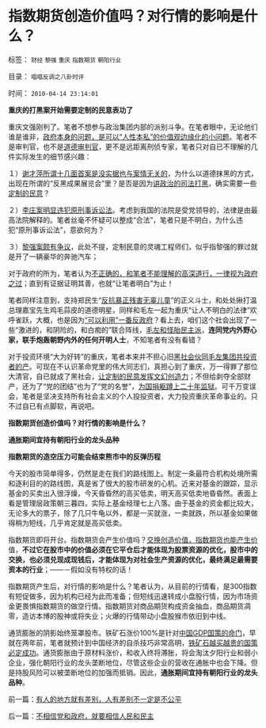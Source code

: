 # 指数期货创造价值吗？对行情的影响是什么？

标签： `财经` `黎强` `重庆` `指数期货` `朝阳行业` 

目录： `唱唱反调之八卦时评`

时间： `2010-04-14 23:14:01`

**重庆的打黑案开始需要定制的民意表功了**



重庆文强刚判了。笔者不想参与政治集团内部的派别斗争。在笔者眼中，无论他们谁是谁非，[政府本身的问题，是可以“人性本私”的价值观边缘化的小问题](../../../2010/2/26/中国的民主只不过就是从自已做起，从现在做起.md)。笔者不是审判官，也不是[道德审判官](http://darthvad.blog.sohu.com/133552226.html)，更不是远距离刑侦专家，笔者只对自已不理解的几件实际发生的细节感兴趣：

１）[谢才萍所谓十几面首案是没实据也与案情无关的](../../../2009/10/11/可以定制的打黑.md)，为什么以道德抹黑的方式，出现在所谓的“反黑成果展览会”里？是否是因为[讲政治的司法打黑](../../../2010/2/27/扬我警威“我是兔子，我是兔子”.md)，确实需要一些[定制的民意](../../../2009/10/9/民意就是民主吗？可定制的民意呢？.md)？

２）[李庄案明显违犯原刑事诉讼法](../../../2010/2/10/李庄玉娇的政治觉悟和欧元区破产游戏和经济危机.md)。考虑到我国的法院是受党领导的，法律是由最高法院解释的。笔者丝毫不怀疑可以整成“合法”，笔者只是不明白，为什么违犯“原刑事诉讼法”，意欲何为？

３）[黎强案颇有争议](../../../2010/2/28/从专营权层层盘剥理解中国特色的黑社会.md)，此处不提，定制民意的灵魂工程师们，似乎指黎强的罪过就是开了一辆豪华的奔驰汽车；

对于政府的所为，笔者认为[不正确的，和笔者不能理解的高深道行，一律视为政府之过](../../../2010/4/13/反政府，就是反民主！.md)；直到有证据证明其善，也就“让笔者明白”为止！

笔者同样注意到，支持郑民生“[反抗暴正残害无辜儿童](../../../2010/3/26/道德治国“上纲上线”和中庸之道“减纲下线”.md)”的正义斗士，和处处揪打温总理嘉宝先生鸡毛蒜皮的道德明星，同样和毛左一起为重庆“让人不明白的法律”欢呼雀跃，大概，也是因为[“可以利用”一番反政府](../../../2010/4/13/反政府，就是反民主！.md)？看上去，咱们这个社会出现了一些“激进的，和阴险的，和白痴的”联合阵线，[毛左和怪胎民主派](http://hi.baidu.com/darthchn/blog/item/0c1a63b59081627a8bd4b2bc.html)，**连同党内外野心家，联手炮轰朝野内外的任何开明人士**，不知笔者有没有看错？

对于投资环境“大为好转”的重庆，笔者本来并不担心旧[黑社会伙同毛左集团共投资者的产](http://hi.baidu.com/darthchn/blog/item/837271fdd88305f4fc037fdc.html)。可现在不认识革命党里的伟大同志们，真担心到了重庆，万一得罪了那位大清官，自已就成了黑社会，[让定制的民意发挥文幻创造力](../../../2010/1/17/春秋笔法三步曲.md)；不但给剥夺全部财产，还为了“党的团结”也为了“党的名誉”，[为国捐躯蹲上二十年监狱](../../../2009/7/28/不要问国家对你做了什么，要问你为国家做了什么.md)。可千万变误会，笔者是坚决支持所有社会主义的个人投投资者，大力投资重庆革命事业的。只不过自已有点脚软，再说吧。

**指数期货创造价值吗？对行情的影响是什么？**

**通胀期间宜持有朝阳行业的龙头品种**

**指数期货的造空压力可能会结束熊市中的反弹历程**

今天的股市简单得多，仍然是走在我们的路线图上。制定一条最符合机构处境所需和逐利目的的路线图，真是省了很大的股市研发的心机。近来对基金的跟踪，显示基金的买卖出入很浮燥，今天昏昏然的高买低卖，明天高买低卖地昏昏然。表面上看是管理层政策朝三暮四，实际上基金经理七上八落。由于基金的资金都比较大，无论多大的票子，除了几只牛龟以外，都是一买就涨，一卖就跌，所以基金如果做得稍为短线，几乎肯定就是高买低卖。

指数期货即将开台。指数期货会产生价值吗？[交换创造价值，指数期货也能产生价](../../../2009/11/26/交换创造价值之“零和股市创造的社会价值”.md)值，**不过它在股市中的价值必须在它平仓后才能体现为股票资源的优化，股市中的交换，也必须兑现成现钱后，才能体现为对社会生产资源的优化，最终满足最需要资本的行业**；——－假如没有特权的话！

指数期货产生后，对行情的影响是什么？笔者认为，从目前的行情看，是300指数有短促做多，因为机构已经为此而准备；但短线迅速转成小盘股行情，因为市场资金更畏惧指数期货的做空行情。指数期货对商品期货构成资金抽血，商品期货凋零，造访本博的股神或将失业；火爆的行情带动小盘股猴市依旧到中线。

通货膨胀的阴影始终笼罩股市。铁矿石涨价100%是针对[中国GDP国策的命门](../../../2009/12/28/“生产倒退”可能社会进步.md)，早就在两年前，笔者就预计到中国经济的自杀技巧非常高明，[铁矿石越买越贵的国策必定成功](../../../2007/8/29/澳大利亚铁矿石不狠宰中国那叫“没人性”.md)。通货膨胀由于原材料涨价，和收入终将滞胀，将会淘汰夕阳行业和弱小企业，强化朝阳行业的龙头垄断地位，尽管这些企业的营收在通胀中也会下降。但是持股风险可以被垄断地位的加强而抵销。因此，**通胀期间宜持有朝阳行业的龙头品种**。



前一篇：[有人的地方就有差别，人有差别不一定是不公平](../../../2010/4/14/有人的地方就有差别，人有差别不一定是不公平.md)

后一篇：[不相信党和政府，就要相信人民和民主](../../../2010/4/14/不相信党和政府，就要相信人民和民主.md)